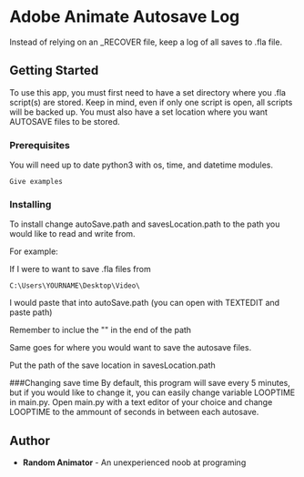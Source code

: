 # Adobe Animate Autosave Log

Instead of relying on an _RECOVER file, keep a log of all saves to .fla file.

## Getting Started

To use this app, you must first need to have a set directory where you .fla script(s) are stored. Keep in mind, even if only one script is open, all scripts will be backed up. You must also have a set location where you want AUTOSAVE files to be stored.

### Prerequisites

You will need up to date python3 with os, time, and datetime modules.

```
Give examples
```

### Installing

To install change autoSave.path and savesLocation.path to the path you would like to read and write from. 

For example:

If I were to want to save .fla files from 
```
C:\Users\YOURNAME\Desktop\Video\
```
I would paste that into autoSave.path (you can open with TEXTEDIT and paste path)

Remember to inclue the "\" in the end of the path


Same goes for where you would want to save the autosave files.

Put the path of the save location in savesLocation.path


###Changing save time
By default, this program will save every 5 minutes, but if you would like to change it, you can easily change variable LOOPTIME in main.py. Open main.py with a text editor of your choice and change LOOPTIME to the ammount of seconds in between each autosave.


## Author

* **Random Animator**  - An unexperienced noob at programing